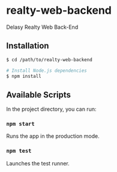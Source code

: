 # realty-web-backend
Delasy Realty Web Back-End

## Installation
```bash
$ cd /path/to/realty-web-backend

# Install Node.js dependencies
$ npm install
```

## Available Scripts
In the project directory, you can run:

### `npm start`
Runs the app in the production mode.

### `npm test`
Launches the test runner.
